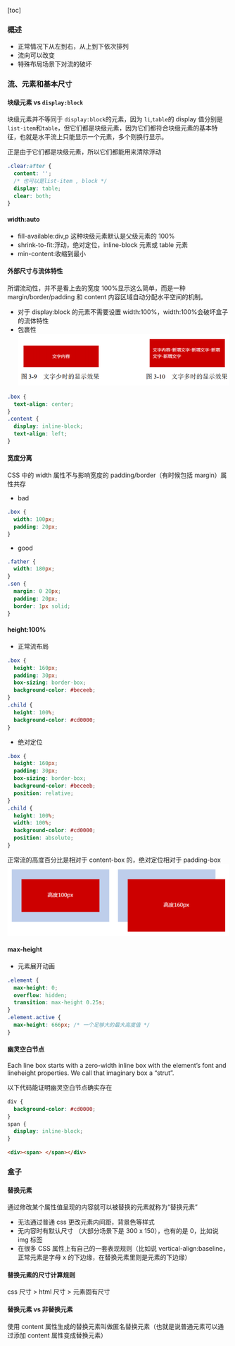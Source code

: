[toc]

### 概述

- 正常情况下从左到右，从上到下依次排列
- 流向可以改变
- 特殊布局场景下对流的破坏

### 流、元素和基本尺寸

#### 块级元素 vs `display:block`

块级元素并不等同于 `display:block`的元素，因为 `li`,`table`的 display 值分别是`list-item`和`table`，但它们都是块级元素，因为它们都符合块级元素的基本特征，也就是水平流上只能显示一个元素，多个则换行显示。

正是由于它们都是块级元素，所以它们都能用来清除浮动

```css
.clear:after {
  content: '';
  /* 也可以是list-item , block */
  display: table;
  clear: both;
}
```

#### width:auto

- fill-available:div,p 这种块级元素默认是父级元素的 100%
- shrink-to-fit:浮动，绝对定位，inline-block 元素或 table 元素
- min-content:收缩到最小

#### 外部尺寸与流体特性

所谓流动性，并不是看上去的宽度 100%显示这么简单，而是一种 margin/border/padding
和 content 内容区域自动分配水平空间的机制。

- 对于 display:block 的元素不需要设置 width:100%，width:100%会破坏盒子的流体特性
- 包裹性
  ![](../assets/2020-10-23-10-46-36.png)

```css
.box {
  text-align: center;
}
.content {
  display: inline-block;
  text-align: left;
}
```

#### 宽度分离

CSS 中的 width 属性不与影响宽度的 padding/border（有时候包括 margin）属性共存

- bad

```css
.box {
  width: 100px;
  padding: 20px;
}
```

- good

```css
.father {
  width: 180px;
}
.son {
  margin: 0 20px;
  padding: 20px;
  border: 1px solid;
}
```

#### height:100%

- 正常流布局

```css
.box {
  height: 160px;
  padding: 30px;
  box-sizing: border-box;
  background-color: #beceeb;
}
.child {
  height: 100%;
  background-color: #cd0000;
}
```

- 绝对定位

```css
.box {
  height: 160px;
  padding: 30px;
  box-sizing: border-box;
  background-color: #beceeb;
  position: relative;
}
.child {
  height: 100%;
  width: 100%;
  background-color: #cd0000;
  position: absolute;
}
```

正常流的高度百分比是相对于 content-box 的，绝对定位相对于 padding-box
![](../assets/2020-10-26-21-38-56.png)

#### max-height

- 元素展开动画

```css
.element {
  max-height: 0;
  overflow: hidden;
  transition: max-height 0.25s;
}
.element.active {
  max-height: 666px; /* 一个足够大的最大高度值 */
}
```

#### 幽灵空白节点

Each line box starts with a zero-width inline box with the element’s font and lineheight properties. We call that imaginary box a “strut”.

以下代码能证明幽灵空白节点确实存在

```css
div {
  background-color: #cd0000;
}
span {
  display: inline-block;
}
```

```html
<div><span> </span></div>
```

### 盒子

#### 替换元素

通过修改某个属性值呈现的内容就可以被替换的元素就称为“替换元素”

- 无法通过普通 css 更改元素内间距，背景色等样式
- 无内容时有默认尺寸 （大部分场景下是 300 x 150），也有的是 0，比如说 img 标签
- 在很多 CSS 属性上有自己的一套表现规则（比如说 vertical-align:baseline，正常元素是字母 x 的下边缘，在替换元素里则是元素的下边缘）

#### 替换元素的尺寸计算规则

css 尺寸 > html 尺寸 > 元素固有尺寸

#### 替换元素 vs 非替换元素

使用 content 属性生成的替换元素叫做匿名替换元素（也就是说普通元素可以通过添加 content 属性变成替换元素）
